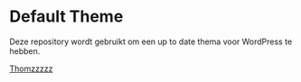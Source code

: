 # Default Theme

Deze repository wordt gebruikt om een up to date thema voor WordPress te hebben.


[Thomzzzzz](http://thomastijdink.com)